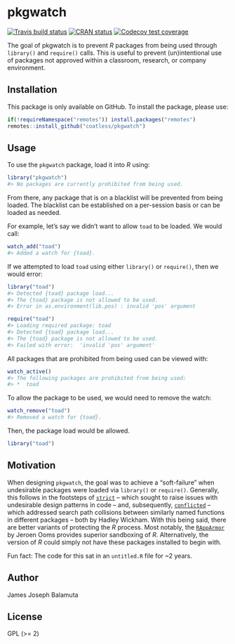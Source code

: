
<!-- README.md is generated from README.Rmd. Please edit that file -->

# pkgwatch

<!-- badges: start -->

[![Travis build
status](https://travis-ci.com/coatless/pkgwatch.svg?branch=master)](https://travis-ci.com/coatless/pkgwatch)
[![CRAN
status](https://www.r-pkg.org/badges/version/pkgwatch)](https://CRAN.R-project.org/package=pkgwatch)
[![Codecov test
coverage](https://codecov.io/gh/coatless/pkgwatch/branch/master/graph/badge.svg)](https://codecov.io/gh/coatless/pkgwatch?branch=master)
<!-- badges: end -->

The goal of pkgwatch is to prevent *R* packages from being used through
`library()` and `require()` calls. This is useful to prevent
(un)intentional use of packages not approved within a classroom,
research, or company environment.

## Installation

<!--
You can install the released version of pkgwatch from [CRAN](https://CRAN.R-project.org) with:

``` r
install.packages("pkgwatch")
```

Or, you can be on the cutting-edge development version on GitHub using: -->

This package is only available on GitHub. To install the package, please
use:

``` r
if(!requireNamespace("remotes")) install.packages("remotes")
remotes::install_github("coatless/pkgwatch")
```

## Usage

To use the `pkgwatch` package, load it into *R* using:

``` r
library("pkgwatch")
#> No packages are currently prohibited from being used.
```

From there, any package that is on a blacklist will be prevented from
being loaded. The blacklist can be established on a per-session basis or
can be loaded as needed.

For example, let’s say we didn’t want to allow `toad` to be loaded. We
would call:

``` r
watch_add("toad")
#> Added a watch for {toad}.
```

If we attempted to load `toad` using either `library()` or `require()`,
then we would error:

``` r
library("toad")
#> Detected {toad} package load...
#> The {toad} package is not allowed to be used.
#> Error in as.environment(lib.pos) : invalid 'pos' argument

require("toad")
#> Loading required package: toad
#> Detected {toad} package load...
#> The {toad} package is not allowed to be used.
#> Failed with error:  'invalid 'pos' argument'
```

All packages that are prohibited from being used can be viewed with:

``` r
watch_active()
#> The following packages are prohibited from being used:
#> *  toad
```

To allow the package to be used, we would need to remove the watch:

``` r
watch_remove("toad")
#> Removed a watch for {toad}.
```

Then, the package load would be allowed.

``` r
library("toad")
```

## Motivation

When designing `pkgwatch`, the goal was to achieve a “soft-failure” when
undesirable packages were loaded via `library()` or `require()`.
Generally, this follows in the footsteps of
[`strict`](https://github.com/hadley/strict) – which sought to raise
issues with undesirable design patterns in code – and, subsequently,
[`conflicted`](https://github.com/r-lib/conflicted) – which addressed
search path collisions between similarly named functions in different
packages – both by Hadley Wickham. With this being said, there are
better variants of protecting the *R* process. Most notably, the
[`RAppArmor`](https://cran.r-project.org/package=RAppArmor) by Jeroen
Ooms provides superior sandboxing of *R*. Alternatively, the version of
*R* could simply not have these packages installed to begin with.

Fun fact: The code for this sat in an `untitled.R` file for \~2 years.

## Author

James Joseph Balamuta

## License

GPL (\>= 2)
